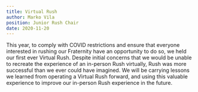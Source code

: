 ```yaml
---
title: Virtual Rush
author: Marko Vila
position: Junior Rush Chair
date: 2020-11-20
---
```


This year, to comply with COVID restrictions and ensure that everyone interested
in rushing our Fraternity have an opportunity to do so, we held our first ever
Virtual Rush. Despite initial concerns that we would be unable to recreate the
experience of an in-person Rush virtually, Rush was more successful than we ever
could have imagined. We will be carrying lessons we learned from operating a
Virtual Rush forward, and using this valuable experience to improve our
in-person Rush experience in the future. 
